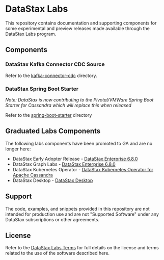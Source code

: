 # DataStax Labs

This repository contains documentation and supporting components for
some experimental and preview releases made available through the
DataStax Labs program.

## Components

### DataStax Kafka Connector CDC Source

Refer to the [kafka-connector-cdc](kafka-connector-cdc) directory.

### DataStax Spring Boot Starter
*Note: DataStax is now contributing to the Pivotal/VMWare Spring Boot Starter for Cassandra which will replace this when released*

Refer to the [spring-boot-starter](spring-boot-starter) directory

## Graduated Labs Components

The following labs components have been promoted to GA and are no longer here:

- DataStax Early Adopter Release - [DataStax Enterprise 6.8.0](https://docs.datastax.com/en/landing_page/doc/landing_page/current.html#DataStaxEnterprise)
- DataStax Graph Labs - [DataStax Enterprise 6.8.0](https://docs.datastax.com/en/landing_page/doc/landing_page/current.html#DataStaxEnterprise)
- DataStax Kubernetes Operator - [DataStax Kubernetes Operator for Apache Cassandra](https://github.com/datastax/cass-operator)
- DataStax Desktop - [DataStax Desktop](https://downloads.datastax.com/#desktop)

## Support

The code, examples, and snippets provided in this repository are not
intended for production use and are not "Supported Software" under any
DataStax subscriptions or other agreements.

## License

Refer to the [DataStax Labs Terms][1] for full details on the license
and terms related to the use of the software described here.

[1]: https://www.datastax.com/terms/datastax-labs-terms

